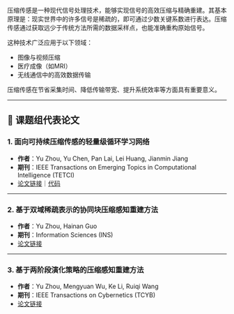 压缩传感是一种现代信号处理技术，能够实现信号的高效压缩与精确重建。其基本原理是：现实世界中的许多信号是稀疏的，即可通过少数关键系数进行表达。压缩传感通过获取远少于传统方法所需的数据采样点，也能准确重构原始信号。

这种技术广泛应用于以下领域：

- 图像与视频压缩  
- 医疗成像（如MRI）  
- 无线通信中的高效数据传输  

压缩传感在节省采集时间、降低传输带宽、提升系统效率等方面具有重要意义。

---

## 📄 课题组代表论文

### 1. 面向可持续压缩传感的轻量级循环学习网络  
- **作者**：Yu Zhou, Yu Chen, Pan Lai, Lei Huang, Jianmin Jiang  
- **期刊**：IEEE Transactions on Emerging Topics in Computational Intelligence (TETCI)  
- [论文链接](#paper-paper3-1)｜[代码](https://github.com/C66YU/CSRN)

---

### 2. 基于双域稀疏表示的协同块压缩感知重建方法  
- **作者**：Yu Zhou, Hainan Guo  
- **期刊**：Information Sciences (INS)  
- [论文链接](#paper-paper3-2)

---

### 3. 基于两阶段演化策略的压缩感知重建方法  
- **作者**：Yu Zhou, Mengyuan Wu, Ke Li, Ruiqi Wang  
- **期刊**：IEEE Transactions on Cybernetics (TCYB)  
- [论文链接](#paper-paper3-3)
